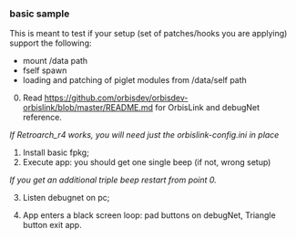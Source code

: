 ### basic sample

This is meant to test if your setup (set of patches/hooks you are applying) support the following:
- mount /data path
- fself spawn
- loading and patching of piglet modules from /data/self path
0. Read https://github.com/orbisdev/orbisdev-orbislink/blob/master/README.md for OrbisLink and debugNet reference.

_If Retroarch_r4 works, you will need just the orbislink-config.ini in place_

1. Install basic fpkg;
2. Execute app: you should get one single beep (if not, wrong setup)

_If you get an additional triple beep restart from point 0._

3. Listen debugnet on pc;

4. App enters a black screen loop: pad buttons on debugNet, Triangle button exit app.



